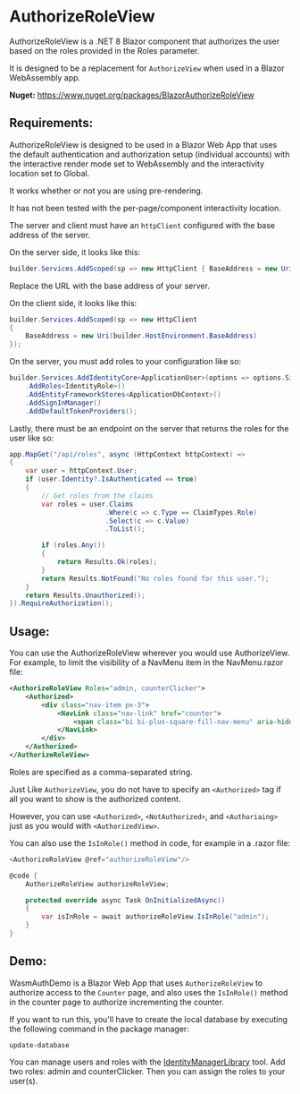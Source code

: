 # AuthorizeRoleView

AuthorizeRoleView is a .NET 8 Blazor component that authorizes the user based on the roles provided in the Roles parameter. 

It is designed to be a replacement for `AuthorizeView` when used in a Blazor WebAssembly app.

**Nuget:** https://www.nuget.org/packages/BlazorAuthorizeRoleView

## Requirements:

AuthorizeRoleView  is designed to be used in a Blazor Web App that uses the default authentication and authorization setup (individual accounts) with the interactive render mode set to WebAssembly and the  interactivity location set to Global.

It works whether or not you are using pre-rendering.

It has not been tested with the per-page/component interactivity location.

The server and client must have an `httpClient` configured with the base address of the server. 

On the server side, it looks like this:

```c#
builder.Services.AddScoped(sp => new HttpClient { BaseAddress = new Uri("https://localhost:7217/") });
```

Replace the URL with the base address of your server.

On the client side, it looks like this:

```c#
builder.Services.AddScoped(sp => new HttpClient
{
    BaseAddress = new Uri(builder.HostEnvironment.BaseAddress)
});
```

On the server, you must add roles to your configuration like so:

```c#
builder.Services.AddIdentityCore<ApplicationUser>(options => options.SignIn.RequireConfirmedAccount = true)
    .AddRoles<IdentityRole>()
    .AddEntityFrameworkStores<ApplicationDbContext>()
    .AddSignInManager()
    .AddDefaultTokenProviders();
```

Lastly, there must be an endpoint on the server that returns the roles for the user like so:

```c#
app.MapGet("/api/roles", async (HttpContext httpContext) =>
{
    var user = httpContext.User;
    if (user.Identity?.IsAuthenticated == true)
    {
        // Get roles from the claims
        var roles = user.Claims
                        .Where(c => c.Type == ClaimTypes.Role)
                        .Select(c => c.Value)
                        .ToList();

        if (roles.Any())
        {
            return Results.Ok(roles);
        }
        return Results.NotFound("No roles found for this user.");
    }
    return Results.Unauthorized();
}).RequireAuthorization();
```

## Usage:

You can use the AuthorizeRoleView wherever you would use AuthorizeView.
For example, to limit the visibility of a NavMenu item in the NavMenu.razor file:

```xml
<AuthorizeRoleView Roles="admin, counterClicker">
    <Authorized>
        <div class="nav-item px-3">
            <NavLink class="nav-link" href="counter">
                <span class="bi bi-plus-square-fill-nav-menu" aria-hidden="true"></span> Counter
            </NavLink>
        </div>
    </Authorized>
</AuthorizeRoleView>
```

Roles are specified as a comma-separated string.

Just Like `AuthorizeView`, you do not have to specify an `<Authorized>` tag if all you want to show is the authorized content.

However, you can use `<Authorized>`, `<NotAuthorized>`, and `<Authoriaing>` just as you would with `<AuthorizedView>`.

You can also use the `IsInRole()` method in code, for example in a .razor file:

```c#
<AuthorizeRoleView @ref="authorizeRoleView"/>

@code {
    AuthorizeRoleView authorizeRoleView;

    protected override async Task OnInitializedAsync()
    {
        var isInRole = await authorizeRoleView.IsInRole("admin");
    }
}
```

## Demo:

WasmAuthDemo is a Blazor Web App that uses `AuthorizeRoleView` to authorize access to the `Counter` page,  and also uses the `IsInRole()` method in the counter page to authorize incrementing the counter.

If you want to run this, you'll have to create the local database by executing the following command in the package manager:

```
update-database
```

You can manage users and roles with the [IdentityManagerLibrary](https://github.com/carlfranklin/IdentityManagerLibrary) tool. Add two roles: admin and counterClicker. Then you can assign the roles to your user(s).

